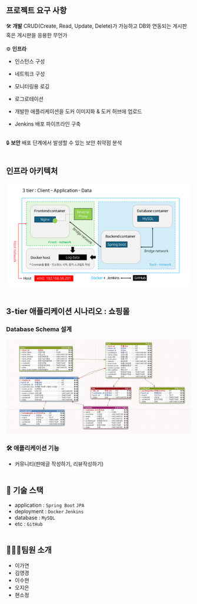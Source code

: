 ## 프로젝트 요구 사항
🛠️ **개발**
CRUD(Create, Read, Update, Delete)가 가능하고 DB와 연동되는 게시판 혹은 게시판을 응용한 무언가
<br/></br>
⚙️ **인프라**
- 인스턴스 구성

- 네트워크 구성

- 모니터링용 로깅

- 로그로테이션

- 개발한 애플리케이션을 도커 이미지화 & 도커 허브에 업로드

- Jenkins 배포 파이프라인 구축
<br/></br>

🔒 **보안**
배포 단계에서 발생할 수 있는 보안 취약점 분석 
<br/></br>

## 인프라 아키텍처
![인프라아키텍처](https://github.com/gayeonni/networkcampus_project/blob/master/architecture.PNG)
<br/></br>

## 3-tier 애플리케이션 시나리오 : 쇼핑몰
### Database Schema 설계
![스키마](https://github.com/gayeonni/networkcampus_project/blob/master/schema.png)


### 🛠️ 애플리케이션 기능
- 커뮤니티(판매글 작성하기, 리뷰작성하기)
<br/></br>

## 📌 기술 스택
- application : `Spring Boot` `JPA`
- deployment : `Docker` `Jenkins`
- database : `MySQL`
- etc : `GitHub`
<br/></br>

## 👩🏻‍💻팀원 소개
- 이가연
- 김영경
- 이수현
- 오지은
- 현소정
